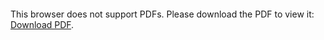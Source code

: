<object data="christ-in-song/CIS1908pdfs/518.pdf" type="application/pdf" width="100%" height="1024px">
    <embed src="christ-in-song/CIS1908pdfs/518.pdf">
        <p>This browser does not support PDFs. Please download the PDF to view it: <a href="christ-in-song/CIS1908pdfs/518.pdf">Download PDF</a>.</p>
    </embed>
</object>
